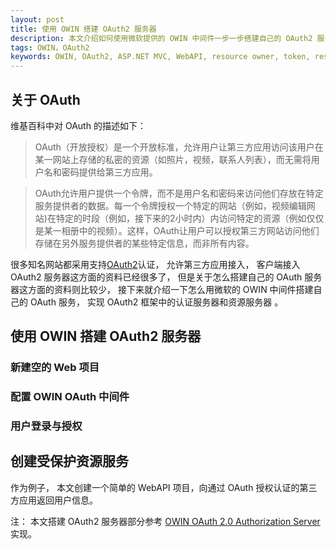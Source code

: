 ```yaml
---
layout: post
title: 使用 OWIN 搭建 OAuth2 服务器
description: 本文介绍如何使用微软提供的 OWIN 中间件一步一步搭建自己的 OAuth2 服务器
tags: OWIN，OAuth2
keywords: OWIN, OAuth2, ASP.NET MVC, WebAPI, resource owner, token, resource server, authorization server
---
```


## 关于 OAuth

维基百科中对 OAuth 的描述如下：

> OAuth（开放授权）是一个开放标准，允许用户让第三方应用访问该用户在某一网站上存储的私密的资源（如照片，视频，联系人列表），而无需将用户名和密码提供给第三方应用。

> OAuth允许用户提供一个令牌，而不是用户名和密码来访问他们存放在特定服务提供者的数据。每一个令牌授权一个特定的网站（例如，视频编辑网站)在特定的时段（例如，接下来的2小时内）内访问特定的资源（例如仅仅是某一相册中的视频）。这样，OAuth让用户可以授权第三方网站访问他们存储在另外服务提供者的某些特定信息，而非所有内容。

很多知名网站都采用支持[OAuth2][1]认证， 允许第三方应用接入， 客户端接入 OAuth2 服务器这方面的资料已经很多了， 但是关于怎么搭建自己的 OAuth 服务器这方面的资料则比较少， 接下来就介绍一下怎么用微软的 OWIN 中间件搭建自己的 OAuth 服务， 实现 OAuth2 框架中的认证服务器和资源服务器 。

## 使用 OWIN 搭建 OAuth2 服务器

### 新建空的 Web 项目
### 配置 OWIN OAuth 中间件
### 用户登录与授权

## 创建受保护资源服务

作为例子， 本文创建一个简单的 WebAPI 项目，向通过 OAuth 授权认证的第三方应用返回用户信息。

注： 本文搭建 OAuth2 服务器部分参考 [OWIN OAuth 2.0 Authorization Server][2] 实现。

[1]: http://tools.ietf.org/html/rfc6749
[2]: http://www.asp.net/aspnet/overview/owin-and-katana/owin-oauth-20-authorization-server